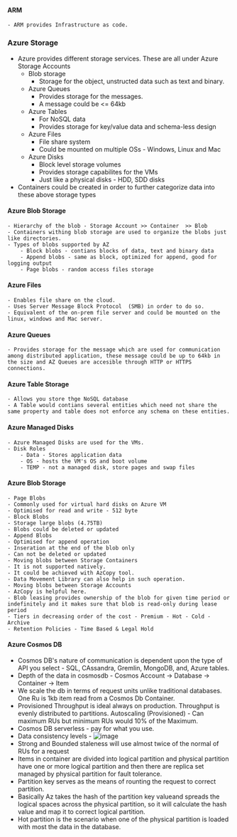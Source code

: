 #### ARM
    - ARM provides Infrastructure as code.

### Azure Storage
- Azure provides different storage services. These are all under Azure Storage Accounts
    - Blob storage
        - Storage for the object, unstructed data such as text and binary.
    - Azure Queues
        - Provides storage for the messages.
        - A message could be <= 64kb
    - Azure Tables
        - For NoSQL data
        - Provides storage for key/value data and schema-less design
    - Azure Files
        - File share system
        - Could be mounted on multiple OSs - Windows, Linux and Mac
    - Azure Disks
        - Block level storage volumes
        - Provides storage capabilites for the VMs
        - Just like a physical disks - HDD, SDD disks
- Containers could be created in order to further categorize data into these above storage types
#### Azure Blob Storage 
    - Hierarchy of the blob - Storage Account >> Container  >> Blob
    - Containers withing blob storage are used to organize the blobs just like directories.
    - Types of blobs supported by AZ
        - Block blobs - contians blocks of data, text and binary data
        - Append blobs - same as block, optimized for append, good for logging output
        - Page blobs - random access files storage

#### Azure Files
    - Enables file share on the cloud.
    - Uses Server Message Block Protocol  (SMB) in order to do so.
    - Equivalent of the on-prem file server and could be mounted on the linux, windows and Mac server.

#### Azure Queues
    - Provides storage for the message which are used for communication among distributed application, these message could be up to 64kb in the size and AZ Queues are accesible through HTTP or HTTPS connections.

#### Azure Table Storage
    - Allows you store thge NoSQL database
    - A Table would contians several entities which need not share the same property and table does not enforce any schema on these entities.

#### Azure Managed Disks 
    - Azure Managed Disks are used for the VMs.
    - Disk Roles 
        - Data - Stores application data
        - OS - hosts the VM's OS and boot volume
        - TEMP - not a managed disk, store pages and swap files


#### Azure Blob Storage 
    - Page Blobs
	- Commonly used for virtual hard disks on Azure VM
	- Optimised for read and write - 512 byte
    - Block Blobs
	- Storage large blobs (4.75TB)
	- Blobs could be deleted or updated
    - Append Blobs
	- Optimised for append operation
	- Inseration at the end of the blob only
	- Can not be deleted or updated
    - Moving blobs between Storage Containers	
	- It is not supported natively.
	- It could be achieved with AzCopy tool.
	- Data Movement Library can also help in such operation.
    - Moving blobs between Storage Accounts
	- AzCopy is helpful here.
    - Blob leasing provides ownership of the blob for given time period or indefinitely and it makes sure that blob is read-only during lease period
    - Tiers in decreasing order of the cost - Premium - Hot - Cold - Archive
    - Retention Policies - Time Based & Legal Hold


#### Azure Cosmos DB
- Cosmos DB's nature of communication is dependent upon the type of API you select - SQL, CAssandra, Gremlin, MongoDB, and, Azure tables.
- Depth of the data in cosmosdb -  Cosmos Account -> Database -> Container -> Item 
- We scale the db in terms of request units unlike traditional databases. One Ru is 1kb item read from a Cosmos Db Container.
- Provisioned Throughput is ideal always on production. Throughput is evenly distributed to partitions. Autoscaling (Provisioned) - Can maximum RUs but minimum RUs would 10% of the Maximum. 
- Cosmos DB serverless - pay for what you use.
- Data consistency levels - 
![image](https://user-images.githubusercontent.com/36666451/172935682-c6009b3f-d5dc-46e9-ab70-6b690ab0695a.png)
 - Strong and Bounded staleness will use almost twice of the normal of RUs for a request 
 - Items in container are divided into logical partition and physical partition have one or more logical partition and then there are replica set managed by physical partition for fault tolerance.            
 - Partition key serves as the means of rounting the request to correct partition.
 - Basically Az takes the hash of the partition key valueand spreads the logical spaces across the physical partition, so it will calculate the hash value and map it to correct logical partition.
 - Hot partition is the scenario when one of the physical partition is loaded with most the data in the database.